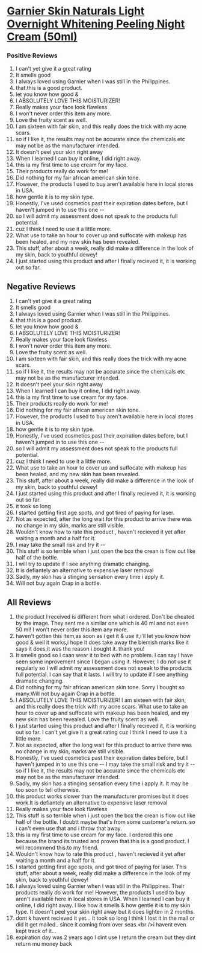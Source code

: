 # [Garnier Skin Naturals Light Overnight Whitening Peeling Night Cream (50ml)](https://products.checkmycream.com/products/Garnier-Skin-Naturals-Light-Overnight-Whitening-Peeling-Night-Cream-(50ml).html)

### Positive Reviews

<ol>
      <li>I can&#x27;t yet give it a great rating</li>
      <li>It smells good</li>
      <li>I always loved using Garnier when I was still in the Philippines.</li>
      <li>that.this is a good product.</li>
      <li>let you know how good &amp;</li>
      <li>I ABSOLUTELY LOVE THIS MOISTURIZER!</li>
      <li>Really makes your face look flawless</li>
      <li>I won&#x27;t never order this item any more.</li>
      <li>Love the fruity scent as well.</li>
      <li>I am sixteen with fair skin, and this really does the trick with my acne scars.</li>
      <li>so if I like it, the results may not be accurate since the chemicals etc may not be as the manufacturer intended.</li>
      <li>It doesn&#x27;t peel your skin right away</li>
      <li>When I learned I can buy it online, I did right away.</li>
      <li>this ia my first time to use cream for my face.</li>
      <li>Their products really do work for me!</li>
      <li>Did nothing for my fair african american skin tone.</li>
      <li>However, the products I used to buy aren&#x27;t available here in local stores in USA.</li>
      <li>how gentle it is to my skin type.</li>
      <li>Honestly, I&#x27;ve used cosmetics past their expiration dates before, but I haven&#x27;t jumped in to use this one --</li>
      <li>so I will admit my assessment does not speak to the products full potential.  </li>
      <li>cuz I think I need to use it a little more.</li>
      <li>What use to take an hour to cover up and suffocate with makeup has been healed, and my new skin has been revealed.</li>
      <li>This stuff, after about a week, really did make a difference in the look of my skin, back to youthful dewey!</li>
      <li>I just started using this product and after I finally recieved it, it is working out so far.  </li>
</ol>


<h2>Negative Reviews</h2>
<ol>
<li> I can&#x27;t yet give it a great rating</li>
<li> It smells good</li>
<li> I always loved using Garnier when I was still in the Philippines.</li>
<li> that.this is a good product.</li>
<li> let you know how good &amp;</li>
<li> I ABSOLUTELY LOVE THIS MOISTURIZER!</li>
<li> Really makes your face look flawless</li>
<li> I won&#x27;t never order this item any more.</li>
<li> Love the fruity scent as well.</li>
<li> I am sixteen with fair skin, and this really does the trick with my acne scars.</li>
<li> so if I like it, the results may not be accurate since the chemicals etc may not be as the manufacturer intended.</li>
<li> It doesn&#x27;t peel your skin right away</li>
<li> When I learned I can buy it online, I did right away.</li>
<li> this ia my first time to use cream for my face.</li>
<li> Their products really do work for me!</li>
<li> Did nothing for my fair african american skin tone.</li>
<li> However, the products I used to buy aren&#x27;t available here in local stores in USA.</li>
<li> how gentle it is to my skin type.</li>
<li> Honestly, I&#x27;ve used cosmetics past their expiration dates before, but I haven&#x27;t jumped in to use this one --</li>
<li> so I will admit my assessment does not speak to the products full potential.  </li>
<li> cuz I think I need to use it a little more.</li>
<li> What use to take an hour to cover up and suffocate with makeup has been healed, and my new skin has been revealed.</li>
<li> This stuff, after about a week, really did make a difference in the look of my skin, back to youthful dewey!</li>
<li> I just started using this product and after I finally recieved it, it is working out so far.  </li>
<li> it took so long</li>
<li> I started getting first age spots, and got tired of paying for laser.</li>
<li> Not as expected, after the long wait for this product to arrive  there was no change in my skin, marks are still visible.</li>
<li> Wouldn&#x27;t know how to rate this product , haven&#x27;t recieved it yet after waiting a month and a half for it.</li>
<li> I may take the small risk and try it --</li>
<li> This stuff is so terrible when i just open the box the crean is flow out like half of the bottle.</li>
<li> I will try to update if I see anything dramatic changing.</li>
<li> It is defiantely an alternative to expensive laser removal</li>
<li> Sadly, my skin has a stinging sensation every time i apply it.  </li>
<li> Will not buy again Crap in a bottle.</li>
</ol>

<h2>All Reviews</h2>

<ol>
    <li> the product I received is different from what i ordered.  Don&#x27;t be cheated by the image. They sent me a similar one which is 40 ml and not even 50 ml! I won&#x27;t never order this item any more.</li>
    <li> haven&#x27;t gotten this item,as soon as i get it &amp; use it,i&#x27;ll let you know how good &amp; well it works,i hope it does take away the blemish marks like it says it does,it was the reason i bought it. thank you!</li>
    <li> It smells good so I caan wear it to bed with no problem.  I can say I have seen some inprovement since I began using it.  However, I do not use it regularly so I will admit my assessment does not speak to the products full potential.  I can say that it lasts.  I will try to update if I see anything dramatic changing.</li>
    <li> Did nothing for my fair african american skin tone. Sorry I bought so many.Will not buy again Crap in a bottle.</li>
    <li> I ABSOLUTELY LOVE THIS MOISTURIZER! I am sixteen with fair skin, and this really does the trick with my acne scars. What use to take an hour to cover up and suffocate with makeup has been healed, and my new skin has been revealed. Love the fruity scent as well.</li>
    <li> I just started using this product and after I finally recieved it, it is working out so far.  I can&#x27;t yet give it a great rating cuz I think I need to use it a little more.</li>
    <li> Not as expected, after the long wait for this product to arrive  there was no change in my skin, marks are still visible.</li>
    <li> Honestly, I&#x27;ve used cosmetics past their expiration dates before, but I haven&#x27;t jumped in to use this one -- I may take the small risk and try it -- so if I like it, the results may not be accurate since the chemicals etc may not be as the manufacturer intended.</li>
    <li> Sadly, my skin has a stinging sensation every time i apply it.  It may be too soon to tell otherwise.</li>
    <li> this product works slower than the manufacturer promises but it does work.It is defiantely an alternative to expensive laser removal</li>
    <li> Really makes your face look flawless</li>
    <li> This stuff is so terrible when i just open the box the crean is flow out like half of the bottle. I doubtt maybe that&#x27;s from some customer&#x27;s return. so i can&#x27;t even use that and i throw that away.</li>
    <li> this ia my first time to use cream for my face. I ordered this one because.the brand its trusted and proven that.this is a good product. I will recommend this.to my friend.</li>
    <li> Wouldn&#x27;t know how to rate this product , haven&#x27;t recieved it yet after waiting a month and a half for it.</li>
    <li> I started getting first age spots, and got tired of paying for laser. This stuff, after about a week, really did make a difference in the look of my skin, back to youthful dewey!</li>
    <li> I always loved using Garnier when I was still in the Philippines. Their products really do work for me! However, the products I used to buy aren&#x27;t available here in local stores in USA. When I learned I can buy it online, I did right away. I like how it smells &amp; how gentle it is to my skin type. It doesn&#x27;t peel your skin right away but it does lighten in 2 months.</li>
    <li> dont k havent recieved it yet... it took so long I think I lost it in the mail or did it get mailed.. since it coming from over seas.&lt;br /&gt;i havent even kept track of it...</li>
    <li> expiration day was 2 years ago I dint use I return the cream but they dint return mu money back</li>
</ol>




